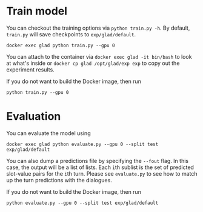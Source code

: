 # Train model

You can checkout the training options via `python train.py -h`.
By default, `train.py` will save checkpoints to `exp/glad/default`.

```
docker exec glad python train.py --gpu 0
```

You can attach to the container via `docker exec glad -it bin/bash` to look at what's inside or `docker cp glad /opt/glad/exp exp` to copy out the experiment results.

If you do not want to build the Docker image, then run

```
python train.py --gpu 0
```


# Evaluation

You can evaluate the model using

```
docker exec glad python evaluate.py --gpu 0 --split test exp/glad/default
```

You can also dump a predictions file by specifying the `--fout` flag.
In this case, the output will be a list of lists.
Each `i`th sublist is the set of predicted slot-value pairs for the `i`th turn.
Please see `evaluate.py` to see how to match up the turn predictions with the dialogues.

If you do not want to build the Docker image, then run

```
python evaluate.py --gpu 0 --split test exp/glad/default
```


